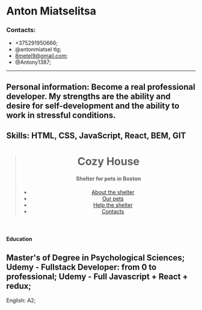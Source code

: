# Anton Miatselitsa
### Contacts:
- +375291950666;
- @antonmiatsel  tlg;
- 8metel9@gmail.com;
- @Antony1387;
***
Personal information: 
Become a real professional developer. My strengths are the ability and desire for self-development and the ability to work in stressful conditions.
---
Skills:
HTML, CSS, JavaScript, React, BEM, GIT
---
>   <div class="start-screen">
>            <header>
>                <div class="logo">
>                    <h1 class="title">Cozy House</h1>
>                    <h4 class="subtitle">Shelter for pets in Boston</h4>
>                   </div>
>               <ul class="nav-menu">
>                   <li><a href="">About the shelter</a></li>
>                   <li><a href="/Portfolio/RSSchool/shelter/pages/main/friends.html">Our pets</a></li>
>                   <li><a href="#help">Help the shelter</a></li>
>                   <li><a href="#foot">Contacts</a></li>
>               </ul> 
>            </header>
>        </div>
#### Education
Master's of Degree in Psychological Sciences;
Udemy - Fullstack Developer: from 0 to professional;
Udemy - Full Javascript + React + redux;
---
English: A2;